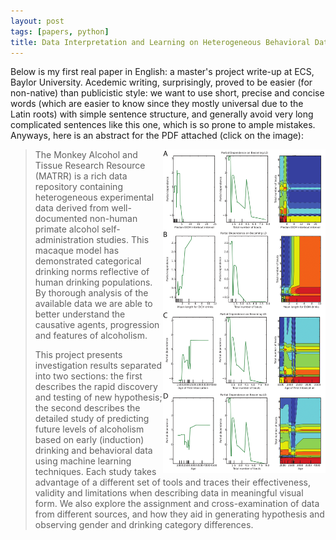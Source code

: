 ```yaml
---
layout: post
tags: [papers, python]
title: Data Interpretation and Learning on Heterogeneous Behavioral Data Sets
---
```

Below is my first real paper in English: a master's project write-up at ECS, Baylor University. Acedemic writing, surprisingly, proved to be easier (for non-native) than publicistic style: we want to use short, precise and concise words (which are easier to know since they mostly universal due to the Latin roots) with simple sentence structure, and generally avoid very long complicated sentences like this one, which is so prone to ample mistakes. Anyways, here is an abstract for the PDF attached (click on the image): 

<a href="/papers/master_project_writeup.pdf">
<img border="0" alt="Masters Project Writeup" src="/papers/preview/master-project-1.png" width="260"  align="right">
</a>

> The Monkey Alcohol and Tissue Research Resource (MATRR) is a rich data repository containing heterogeneous experimental data derived from well-documented non-human primate alcohol self-administration studies. This macaque model has demonstrated categorical drinking norms reflective of human drinking populations. By thorough analysis of the available data we are able to better understand the causative agents, progression and features of alcoholism.
> 
> This project presents investigation results separated into two sections: the first describes the rapid discovery and testing of new hypothesis; the second describes the detailed study of predicting future levels of alcoholism based on early (induction) drinking and behavioral data using machine learning techniques. Each study takes advantage of a different set of tools and traces their effectiveness, validity and limitations when describing data in meaningful visual form. We also explore the assignment and cross-examination of data from different sources, and how they aid in generating hypothesis and observing gender and drinking category differences.



